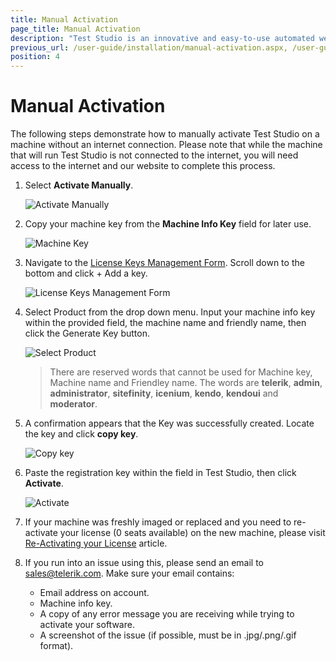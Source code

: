 ```yaml
---
title: Manual Activation
page_title: Manual Activation
description: "Test Studio is an innovative and easy-to-use automated web, WPF and load testing solution. Test Studio tests support essential technologies like ASP.NET AJAX, Silverlight, PHP and MVC. HTML5, Testing framework, functional testing, performance testing, load testing, exploratory testing, manual testing."
previous_url: /user-guide/installation/manual-activation.aspx, /user-guide/installation/manual-activation
position: 4
---
```

# Manual Activation #

The following steps demonstrate how to manually activate Test Studio on a machine without an internet connection. Please note that while the machine that will run Test Studio is not connected to the internet, you will need access to the internet and our website to complete this process.

1. Select __Activate Manually__.

	![Activate Manually](/img/getting-started/installation/manual-activation/fig2.png)

2. Copy your machine key from the __Machine Info Key__ field for later use.

	![Machine Key](/img/getting-started/installation/manual-activation/fig3.png)

3. Navigate to the <a href="http://www.telerik.com/account/your-products/testing-tools-manage-license-keys.aspx" target="_blank">License Keys Management Form</a>. Scroll down to the bottom and click + Add a key.

	
	![License Keys Management Form](/img/getting-started/installation/manual-activation/fig4.png)

4. Select Product from the drop down menu. Input your machine info key within the provided field, the machine name and friendly name, then click the Generate Key button. 

	![Select Product](/img/getting-started/installation/manual-activation/fig5.png)

	> There are reserved words that cannot be used for Machine key, Machine name and Friendley name. The words are **telerik**, **admin**, **administrator**, **sitefinity**, **icenium**, **kendo**, **kendoui** and **moderator**. 

5.	A confirmation appears that the Key was successfully created. Locate the key and click __copy key__.

	![Copy key](/img/getting-started/installation/manual-activation/fig6.png)

6. Paste the registration key within the field in Test Studio, then click __Activate__.

	![Activate](/img/getting-started/installation/manual-activation/fig7.png)

7.	If your machine was freshly imaged or replaced and you need to re-activate your license (0 seats available) on the new machine, please visit <a href="re-activating-your-license" target="_blank">Re-Activating your License</a> article.
10.	If you run into an issue using this, please send an email to [sales@telerik.com](mailto:sales@telerik.com). Make sure your email contains:

	* Email address on account.
	* Machine info key.
	* A copy of any error message you are receiving while trying to activate your software.
	* A screenshot of the issue (if possible, must be in .jpg/.png/.gif format).